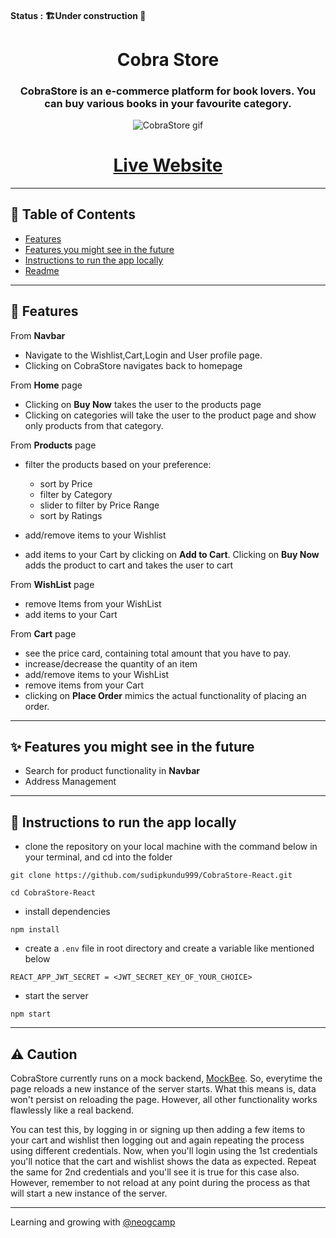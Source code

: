 #### Status : 🏗️Under construction 🚧

<div align="center">

# Cobra Store

### CobraStore is an e-commerce platform for book lovers. You can buy various books in your favourite category.

![CobraStore gif](./cobrastore.gif)

# [Live Website](https://cobra-store-react.netlify.app)

</div>

---

## 📕 Table of Contents

- [Features](#🚀-features)
- [Features you might see in the future](#✨-features-you-might-see-in-the-future)
- [Instructions to run the app locally](#🔌-instructions-to-run-the-app-locally)
- [Readme](#⚠️-caution)

---

## 🚀 Features

From **Navbar**

- Navigate to the Wishlist,Cart,Login and User profile page.
- Clicking on CobraStore navigates back to homepage

From **Home** page

- Clicking on **Buy Now** takes the user to the products page
- Clicking on categories will take the user to the product page and show only products from that category.

From **Products** page

- filter the products based on your preference:

  - sort by Price
  - filter by Category
  - slider to filter by Price Range
  - sort by Ratings

- add/remove items to your Wishlist
- add items to your Cart by clicking on **Add to Cart**. Clicking on **Buy Now** adds the product to cart and takes the user to cart

From **WishList** page

- remove Items from your WishList
- add items to your Cart

From **Cart** page

- see the price card, containing total amount that you have to pay.
- increase/decrease the quantity of an item
- add/remove items to your WishList
- remove items from your Cart
- clicking on **Place Order** mimics the actual functionality of placing an order.

---

## ✨ Features you might see in the future

- Search for product functionality in **Navbar**
- Address Management

---

## 🔌 Instructions to run the app locally

- clone the repository on your local machine with the command below in your terminal, and cd into the folder

```
git clone https://github.com/sudipkundu999/CobraStore-React.git

cd CobraStore-React
```

- install dependencies

```
npm install
```

- create a `.env` file in root directory and create a variable like mentioned below

```
REACT_APP_JWT_SECRET = <JWT_SECRET_KEY_OF_YOUR_CHOICE>
```

- start the server

```
npm start
```

---

## ⚠️ Caution

CobraStore currently runs on a mock backend, [MockBee](https://mockbee.netlify.app/). So, everytime the page reloads a new instance of the server starts. What this means is, data won't persist on reloading the page. However, all other functionality works flawlessly like a real backend.

You can test this, by logging in or signing up then adding a few items to your cart and wishlist then logging out and again repeating the process using different credentials. Now, when you'll login using the 1st credentials you'll notice that the cart and wishlist shows the data as expected. Repeat the same for 2nd credentials and you'll see it is true for this case also. However, remember to not reload at any point during the process as that will start a new instance of the server.

---

Learning and growing with [@neogcamp](https://github.com/neogcamp)

